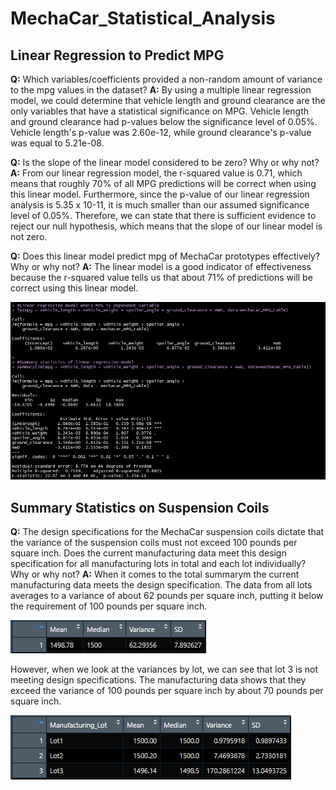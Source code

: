 # MechaCar_Statistical_Analysis
## Linear Regression to Predict MPG
**Q:** Which variables/coefficients provided a non-random amount of variance to the mpg values in the dataset?
**A:** By using a multiple linear regression model, we could determine that vehicle length and ground clearance are the only variables that have a statistical significance on MPG. Vehicle length and ground clearance had p-values below the significance level of 0.05%. Vehicle length's p-value was 2.60e-12, while ground clearance's p-value was equal to 5.21e-08.

**Q:** Is the slope of the linear model considered to be zero? Why or why not?
**A:** From our linear regression model, the r-squared value is 0.71, which means that roughly 70% of all MPG predictions will be correct when using this linear model. Furthermore, since the p-value of our linear regression analysis is 5.35 x 10-11, it is much smaller than our assumed significance level of 0.05%. Therefore, we can state that there is sufficient evidence to reject our null hypothesis, which means that the slope of our linear model is not zero.

**Q:** Does this linear model predict mpg of MechaCar prototypes effectively? Why or why not?
**A:** The linear model is a good indicator of effectiveness because the r-squared value tells us that about 71% of predictions will be correct using this linear model.

![Image of results in R console Del 1](https://github.com/jlozano1990/MechaCar_Statistical_Analysis/blob/main/Images/Deliverable_1_Results.PNG)

## Summary Statistics on Suspension Coils
**Q:** The design specifications for the MechaCar suspension coils dictate that the variance of the suspension coils must not exceed 100 pounds per square inch. Does the current manufacturing data meet this design specification for all manufacturing lots in total and each lot individually? Why or why not?
**A:** When it comes to the total summarym the current manufacturing data meets the design specification. The data from all lots averages to a variance of about 62 pounds per square inch, putting it below the requirement of 100 pounds per square inch.

![PSI total summary](https://github.com/jlozano1990/MechaCar_Statistical_Analysis/blob/main/Images/PSI_total_summary.PNG)

However, when we look at the variances by lot, we can see that lot 3 is not meeting design specifications. The manufacturing data shows that they exceed the variance of 100 pounds per square inch by about 70 pounds per square inch.

![Psi summary by lot](https://github.com/jlozano1990/MechaCar_Statistical_Analysis/blob/main/Images/PSI_summary_by_LOT.PNG)

